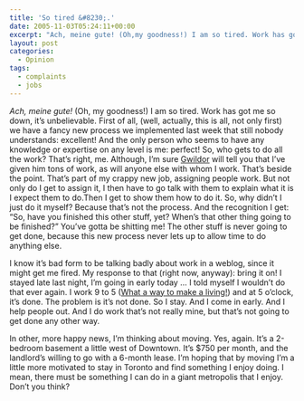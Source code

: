 ```yaml
---
title: 'So tired &#8230;.'
date: 2005-11-03T05:24:11+00:00
excerpt: "Ach, meine gute! (Oh,my goodness!) I am so tired. Work has got me so down, it'sunbelievable. First of all, (well,"
layout: post
categories:
  - Opinion
tags:
  - complaints
  - jobs
---
```

<span style="font-style: italic;">Ach, meine gute!</span> (Oh, my goodness!) I am so tired. Work has got me so down, it&#8217;s unbelievable. First of all, (well, actually, this is all, not only first) we have a fancy new process we implemented last week that still nobody understands: excellent! And the only person who seems to have any knowledge or expertise on any level is me: perfect! So, who gets to do all the work? That&#8217;s right, me. Although, I&#8217;m sure [Gwildor](http://gwild0r.tumblr.com/) will tell you that I&#8217;ve given him tons of work, as will anyone else with whom I work. That&#8217;s beside the point. That&#8217;s part of my crappy new job, assigning people work. But not only do I get to assign it, I then have to go talk with them to explain what it is I expect them to do.Then I get to show them how to do it. So, why didn&#8217;t I just do it myself? Because that&#8217;s not the process. And the recognition I get: &#8220;So, have you finished this other stuff, yet? When&#8217;s that other thing going to be finished?&#8221; You&#8217;ve gotta be shitting me! The other stuff is never going to get done, because this new process never lets up to allow time to do anything else.

I know it&#8217;s bad form to be talking badly about work in a weblog, since it might get me fired. My response to that (right now, anyway): bring it on! I stayed late last night, I&#8217;m going in early today &#8230; I told myself I wouldn&#8217;t do that ever again. I work 9 to 5 ([What a way to make a living!](http://youtu.be/mpKAA2VxWY8)) and at 5 o&#8217;clock, it&#8217;s done. The problem is it&#8217;s not done. So I stay. And I come in early. And I help people out. And I do work that&#8217;s not really mine, but that&#8217;s not going to get done any other way.

In other, more happy news, I&#8217;m thinking about moving. Yes, again. It&#8217;s a 2-bedroom basement a little west of Downtown. It&#8217;s $750 per month, and the landlord&#8217;s willing to go with a 6-month lease. I&#8217;m hoping that by moving I&#8217;m a little more motivated to stay in Toronto and find something I enjoy doing. I mean, there must be something I can do in a giant metropolis that I enjoy. Don&#8217;t you think?